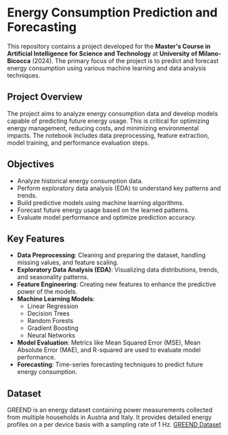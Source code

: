 # Energy Consumption Prediction and Forecasting

This repository contains a project developed for the **Master's Course in Artificial Intelligence for Science and Technology** at **University of Milano-Bicocca** (2024). The primary focus of the project is to predict and forecast energy consumption using various machine learning and data analysis techniques.

## Project Overview

The project aims to analyze energy consumption data and develop models capable of predicting future energy usage. This is critical for optimizing energy management, reducing costs, and minimizing environmental impacts. The notebook includes data preprocessing, feature extraction, model training, and performance evaluation steps.

## Objectives

- Analyze historical energy consumption data.
- Perform exploratory data analysis (EDA) to understand key patterns and trends.
- Build predictive models using machine learning algorithms.
- Forecast future energy usage based on the learned patterns.
- Evaluate model performance and optimize prediction accuracy.

## Key Features

- **Data Preprocessing**: Cleaning and preparing the dataset, handling missing values, and feature scaling.
- **Exploratory Data Analysis (EDA)**: Visualizing data distributions, trends, and seasonality patterns.
- **Feature Engineering**: Creating new features to enhance the predictive power of the models.
- **Machine Learning Models**:
  - Linear Regression
  - Decision Trees
  - Random Forests
  - Gradient Boosting
  - Neural Networks
- **Model Evaluation**: Metrics like Mean Squared Error (MSE), Mean Absolute Error (MAE), and R-squared are used to evaluate model performance.
- **Forecasting**: Time-series forecasting techniques to predict future energy consumption.

## Dataset 
GREEND is an energy dataset containing power measurements collected from multiple households in Austria and Italy. It provides detailed energy profiles on a per device basis with a sampling rate of 1 Hz.
[GREEND Dataset](https://sourceforge.net/projects/greend/)

